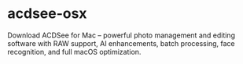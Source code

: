 # acdsee-osx
Download ACDSee for Mac – powerful photo management and editing software with RAW support, AI enhancements, batch processing, face recognition, and full macOS optimization.
